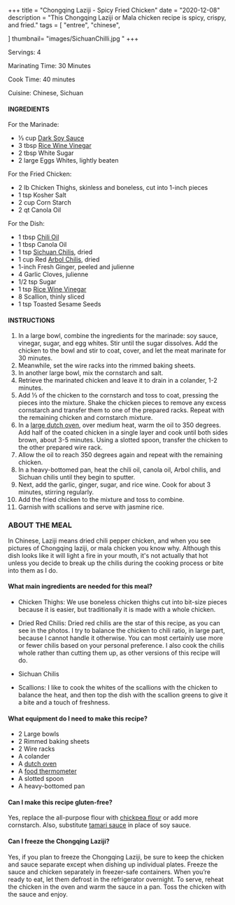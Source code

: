 +++
title = "Chongqing Laziji - Spicy Fried Chicken"
date = "2020-12-08"
description = "This Chongqing Laziji or Mala chicken recipe is spicy, crispy, and fried."
tags = [
    "entree",
    "chinese", 
    
]
thumbnail= "images/SichuanChilli.jpg "
+++

Servings: 4 <!--more-->

Marinating Time: 30 Minutes 

Cook Time: 40 minutes

Cuisine: Chinese, Sichuan  

#### INGREDIENTS 

For the Marinade: 

* ⅓ cup [Dark Soy Sauce](https://amzn.to/2QxWP6L) 
* 3 tbsp [Rice Wine Vinegar](https://amzn.to/3feHUZc)
* 2 tbsp White Sugar
* 2 large Eggs Whites, lightly beaten 

For the Fried Chicken:

* 2 lb Chicken Thighs, skinless and boneless, cut into 1-inch pieces 
* 1 tsp Kosher Salt
* 2 cup Corn Starch
* 2 qt Canola Oil 

For the Dish: 

* 1 tbsp [Chili Oil](https://amzn.to/3lo3sUi)
* 1 tbsp Canola Oil
* 1 tsp [Sichuan Chilis](https://amzn.to/2OEuomZ), dried
* 1 cup Red [Arbol Chilis](https://amzn.to/3c4M7M9), dried
* 1-inch Fresh Ginger, peeled and julienne
* 4 Garlic Cloves, julienne
* 1/2 tsp Sugar 
* 1 tsp [Rice Wine Vinegar](https://amzn.to/3feHUZc)
* 8 Scallion, thinly sliced
* 1 tsp Toasted Sesame Seeds

#### INSTRUCTIONS 

1. In a large bowl, combine the ingredients for the marinade: soy sauce, vinegar, sugar, and egg whites. Stir until the sugar dissolves. Add the chicken to the bowl and stir to coat, cover, and let the meat marinate for 30 minutes.  
2. Meanwhile, set the wire racks into the rimmed baking sheets. 
3. In another large bowl, mix the cornstarch and salt. 
4. Retrieve the marinated chicken and leave it to drain in a colander, 1-2 minutes. 
5. Add ⅓ of the chicken to the cornstarch and toss to coat, pressing the pieces into the mixture. Shake the chicken pieces to remove any excess cornstarch and transfer them to one of the prepared racks. Repeat with the remaining chicken and cornstarch mixture. 
6. In a [large dutch oven](https://amzn.to/3bVhcBR), over medium heat, warm the oil to 350 degrees. Add half of the coated chicken in a single layer and cook until both sides brown, about 3-5 minutes. Using a slotted spoon, transfer the chicken to the other prepared wire rack. 
7. Allow the oil to reach 350 degrees again and repeat with the remaining chicken. 
8. In a heavy-bottomed pan, heat the chili oil, canola oil, Arbol chilis, and Sichuan chilis until they begin to sputter. 
9. Next, add the garlic, ginger, sugar, and rice wine. Cook for about 3 minutes, stirring regularly. 
10. Add the fried chicken to the mixture and toss to combine. 
11. Garnish with scallions and serve with jasmine rice. 

### ABOUT THE MEAL 

In Chinese, Laziji means dried chili pepper chicken, and when you see pictures of Chongqing laziji, or mala chicken you know why. Although this dish looks like it will light a fire in your mouth, it's not actually that hot unless you decide to break up the chilis during the cooking process or bite into them as I do.

#### What main ingredients are needed for this meal?
* Chicken Thighs: We use boneless chicken thighs cut into bit-size pieces because it is easier, but traditionally it is made with a whole chicken. 

* Dried Red Chilis: Dried red chilis are the star of this recipe, as you can see in the photos. I try to balance the chicken to chili ratio, in large part, because I cannot handle it otherwise. You can most certainly use more or fewer chilis based on your personal preference. I also cook the chilis whole rather than cutting them up, as other versions of this recipe will do. 

* Sichuan Chilis

* Scallions: I like to cook the whites of the scallions with the chicken to balance the heat, and then top the dish with the scallion greens to give it a bite and a touch of freshness. 

#### What equipment do I need to make this recipe?

* 2 Large bowls
* 2 Rimmed baking sheets
* 2 Wire racks
* A colander
* A [dutch oven](https://amzn.to/3bVhcBR)
* A [food thermometer](https://amzn.to/3cAXtHU)
* A slotted spoon
* A heavy-bottomed pan

#### Can I make this recipe gluten-free?

Yes, replace the all-purpose flour with [chickpea flour](https://amzn.to/30F0Vf2) or add more cornstarch. Also, substitute [tamari sauce](https://amzn.to/30F0uBo) in place of soy sauce.

#### Can I freeze the Chongqing Laziji?

Yes, if you plan to freeze the Chongqing Laziji, be sure to keep the chicken and sauce separate except when dishing up individual plates. Freeze the sauce and chicken separately in freezer-safe containers. When you’re ready to eat, let them defrost in the refrigerator overnight. To serve, reheat the chicken in the oven and warm the sauce in a pan. Toss the chicken with the sauce and enjoy.
